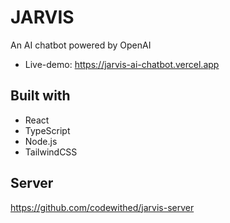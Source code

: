 # JARVIS
An AI chatbot powered by OpenAI
- Live-demo: https://jarvis-ai-chatbot.vercel.app

## Built with
- React
- TypeScript
- Node.js
- TailwindCSS
  
## Server
https://github.com/codewithed/jarvis-server
